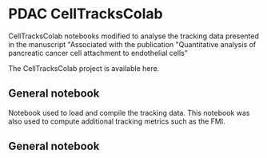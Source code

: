 # PDAC CellTracksColab

CellTracksColab notebooks modified to analyse the tracking data presented in the manuscript "Associated with the publication "Quantitative analysis of pancreatic cancer cell attachment to endothelial cells"

The CellTracksColab project is available here.



## General notebook

Notebook used to load and compile the tracking data. This notebook was also used to compute additional tracking metrics such as the FMI.


## General notebook







